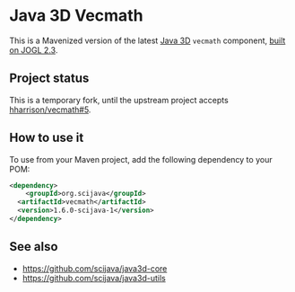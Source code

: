 # Java 3D Vecmath

This is a Mavenized version of the latest
[Java 3D](https://en.wikipedia.org/wiki/Java_3D) `vecmath` component,
[built on JOGL 2.3](http://forum.jogamp.org/Java3D-now-works-with-JOGL-2-0-td3732206.html).

## Project status

This is a temporary fork, until the upstream project accepts
[hharrison/vecmath#5](https://github.com/hharrison/vecmath/pull/5).

## How to use it

To use from your Maven project, add the following dependency to your POM:

```xml
<dependency>
	<groupId>org.scijava</groupId>
  <artifactId>vecmath</artifactId>
  <version>1.6.0-scijava-1</version>
</dependency>
```

## See also

* https://github.com/scijava/java3d-core
* https://github.com/scijava/java3d-utils

